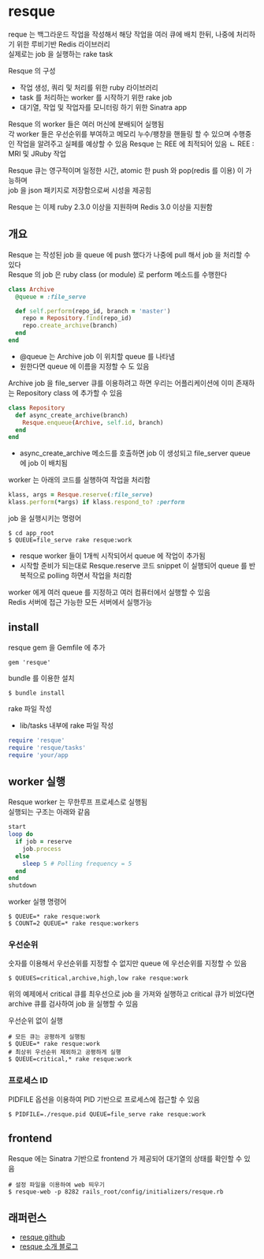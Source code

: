 # resque
reque 는 백그라운드 작업을 작성해서 해당 작업을 여러 큐에 배치 한뒤, 나중에 처리하기 위한 루비기반 Redis 라이브러리  
실제로는 job 을 실행하는 rake task  
  
Resque 의 구성
- 작업 생성, 쿼리 및 처리를 위한 ruby 라이브러리
- task 를 처리하는  worker 를 시작하기 위한 rake job
- 대기열, 작업 및 작업자를 모니터링 하기 위한 Sinatra app
  
Resque 의 worker 들은 여러 머신에 분배되어 실행됨   
각 worker 들은 우선순위를 부여하고 메모리 누수/팽창을 핸들링 할 수 있으며 수행중인 작업을 알려주고 실페를 예상할 수 있음 
Resque 는 REE 에 최적되어 있음
ㄴ REE : MRI 및 JRuby 작업 
  
Resque 큐는 영구적이며  일정한 시간, atomic 한 push 와 pop(redis 를 이용) 이 가능하며    
job 을 json 패키지로 저장함으로써 시성을 제공힘   

Resque 는 이제 ruby 2.3.0 이상을 지원하며 Redis 3.0 이상을 지원함 

## 개요
Resque 는 작성된 job 을 queue 에 push 했다가 나중에 pull 해서 job 을 처리할 수 있다  
Resque 의 job 은 ruby class (or module) 로 perform 메소드를 수행한다  
```ruby
class Archive
  @queue = :file_serve

  def self.perform(repo_id, branch = 'master')
    repo = Repository.find(repo_id)
    repo.create_archive(branch)
  end
end
```
- @queue 는 Archive job 이 위치할 queue 를 나타냄  
- 원한다면 queue 에 이름을 지정할 수 도 있음  
  
Archive job 을 file_server 큐를 이용하려고 하면 우리는 어플리케이션에 이미 존재하는 Repository class 에 추가할 수 있음 
```ruby
class Repository
  def async_create_archive(branch)
    Resque.enqueue(Archive, self.id, branch)
  end
end
``` 
- async_create_archive 메소드를 호출하면 job 이 생성되고 file_server queue 에 job 이 배치됨
    
worker 는 아래의 코드를 실행하여 작업을 처리함     
```ruby
klass, args = Resque.reserve(:file_serve)
klass.perform(*args) if klass.respond_to? :perform
```
  
job 을 실행시키는 명령어
```shell script
$ cd app_root
$ QUEUE=file_serve rake resque:work
```
- resque worker 들이 1개씩 시작되어서 queue 에 작업이 추가됨  
- 시작할 준비가 되는대로 Resque.reserve 코드 snippet 이 실행되어 queue 를 반복적으로 polling 하면서 작업을 처리함
    
worker 에게 여러 queue 를 지정하고 여러 컴퓨터에서 실행할 수 있음  
Redis 서버에 접근 가능한 모든 서버에서 실행가능  

## install
resque gem 을 Gemfile 에 추가   
```Gemfile
gem 'resque'
```  
bundle 를 이용한 설치  
```shell script
$ bundle install
```

rake 파일 작성
- lib/tasks 내부에 rake 파일 작성
```ruby
require 'resque'
require 'resque/tasks'
require 'your/app
```


## worker 실행
Resque worker 는 무한루프 프로세스로 실행됨  
실행되는 구조는 아래와 같음  
```ruby
start
loop do
  if job = reserve
    job.process
  else
    sleep 5 # Polling frequency = 5
  end
end
shutdown
```  
  
worker 실행 명령어
```shell script
$ QUEUE=* rake resque:work
$ COUNT=2 QUEUE=* rake resque:workers
```

### 우선순위
숫자를 이용해서 우선순위를 지정할 수 없지만 queue 에 우선순위를 지정할 수 있음  
```shell script
$ QUEUES=critical,archive,high,low rake resque:work
```
위의 예제에서 critical 큐를 최우선으로 job 을 가져와 실행하고 critical 큐가 비었다면 archive 큐를 검사하여 job 을 실행할 수 있음  
  
우선순위 없이 실행 
```shell script
# 모든 큐는 공평하게 실행됨 
$ QUEUE=* rake resque:work
# 최상위 우선순위 제외하고 공평하게 실행 
$ QUEUE=critical,* rake resque:work
``` 

### 프로세스 ID
PIDFILE 옵션을 이용하여 PID 기반으로 프로세스에 접근할 수 있음 
```shell script
$ PIDFILE=./resque.pid QUEUE=file_serve rake resque:work
```

## frontend
Resque 에는 Sinatra 기반으로 frontend 가 제공되어 대기열의 상태를 확인할 수 있음  
```shell script
# 설정 파일을 이용하여 web 띄우기 
$ resque-web -p 8282 rails_root/config/initializers/resque.rb
```




## 래퍼런스 
- [resque github](https://github.com/resque/resque)
- [resque 소개 블로그](https://github.blog/2009-11-03-introducing-resque/)
